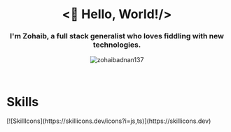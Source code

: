 <h1 align="center"><👋 Hello, World!/></h1>
<h3 align="center">I'm Zohaib, a full stack generalist who loves fiddling with new technologies.</h3>
<p align="center"> <img src="https://komarev.com/ghpvc/?username=zohaibadnan137&label=Profile%20views&color=0e75b6&style=flat" alt="zohaibadnan137" /> </p>

<br>

<h1>Skills</h1>
[![SkillIcons](https://skillicons.dev/icons?i=js,ts)](https://skillicons.dev)
